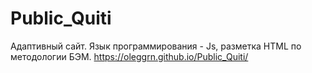 # Public_Quiti
Адаптивный сайт. Язык программирования - Js, разметка HTML по методологии БЭМ.
https://oleggrn.github.io/Public_Quiti/
